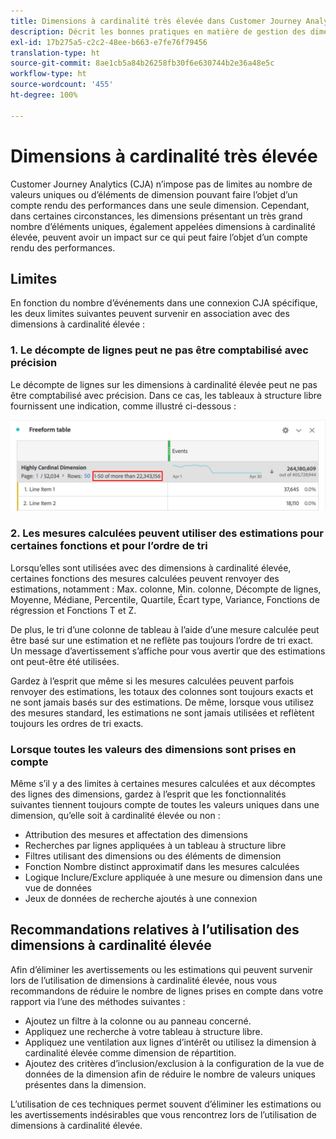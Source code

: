 ```yaml
---
title: Dimensions à cardinalité très élevée dans Customer Journey Analytics
description: Décrit les bonnes pratiques en matière de gestion des dimensions à cardinalité élevée dans Customer Journey Analytics
exl-id: 17b275a5-c2c2-48ee-b663-e7fe76f79456
translation-type: ht
source-git-commit: 8ae1cb5a84b26258fb30f6e630744b2e36a48e5c
workflow-type: ht
source-wordcount: '455'
ht-degree: 100%

---
```


# Dimensions à cardinalité très élevée

Customer Journey Analytics (CJA) nʼimpose pas de limites au nombre de valeurs uniques ou dʼéléments de dimension pouvant faire lʼobjet dʼun compte rendu des performances dans une seule dimension. Cependant, dans certaines circonstances, les dimensions présentant un très grand nombre dʼéléments uniques, également appelées dimensions à cardinalité élevée, peuvent avoir un impact sur ce qui peut faire lʼobjet dʼun compte rendu des performances.

## Limites

En fonction du nombre dʼévénements dans une connexion CJA spécifique, les deux limites suivantes peuvent survenir en association avec des dimensions à cardinalité élevée :

### 1. Le décompte de lignes peut ne pas être comptabilisé avec précision

Le décompte de lignes sur les dimensions à cardinalité élevée peut ne pas être comptabilisé avec précision. Dans ce cas, les tableaux à structure libre fournissent une indication, comme illustré ci-dessous :

![](assets/high-cardinality.png)

### 2. Les mesures calculées peuvent utiliser des estimations pour certaines fonctions et pour lʼordre de tri

Lorsquʼelles sont utilisées avec des dimensions à cardinalité élevée, certaines fonctions des mesures calculées peuvent renvoyer des estimations, notamment : Max. colonne, Min. colonne, Décompte de lignes, Moyenne, Médiane, Percentile, Quartile, Écart type, Variance, Fonctions de régression et Fonctions T et Z.

De plus, le tri dʼune colonne de tableau à lʼaide dʼune mesure calculée peut être basé sur une estimation et ne reflète pas toujours lʼordre de tri exact. Un message dʼavertissement sʼaffiche pour vous avertir que des estimations ont peut-être été utilisées.

Gardez à lʼesprit que même si les mesures calculées peuvent parfois renvoyer des estimations, les totaux des colonnes sont toujours exacts et ne sont jamais basés sur des estimations. De même, lorsque vous utilisez des mesures standard, les estimations ne sont jamais utilisées et reflètent toujours les ordres de tri exacts.

### Lorsque toutes les valeurs des dimensions sont prises en compte

Même sʼil y a des limites à certaines mesures calculées et aux décomptes des lignes des dimensions, gardez à lʼesprit que les fonctionnalités suivantes tiennent toujours compte de toutes les valeurs uniques dans une dimension, quʼelle soit à cardinalité élevée ou non :

* Attribution des mesures et affectation des dimensions
* Recherches par lignes appliquées à un tableau à structure libre
* Filtres utilisant des dimensions ou des éléments de dimension
* Fonction Nombre distinct approximatif dans les mesures calculées
* Logique Inclure/Exclure appliquée à une mesure ou dimension dans une vue de données
* Jeux de données de recherche ajoutés à une connexion

## Recommandations relatives à lʼutilisation des dimensions à cardinalité élevée

Afin dʼéliminer les avertissements ou les estimations qui peuvent survenir lors de lʼutilisation de dimensions à cardinalité élevée, nous vous recommandons de réduire le nombre de lignes prises en compte dans votre rapport via lʼune des méthodes suivantes :

* Ajoutez un filtre à la colonne ou au panneau concerné.
* Appliquez une recherche à votre tableau à structure libre.
* Appliquez une ventilation aux lignes dʼintérêt ou utilisez la dimension à cardinalité élevée comme dimension de répartition.
* Ajoutez des critères dʼinclusion/exclusion à la configuration de la vue de données de la dimension afin de réduire le nombre de valeurs uniques présentes dans la dimension.

Lʼutilisation de ces techniques permet souvent dʼéliminer les estimations ou les avertissements indésirables que vous rencontrez lors de lʼutilisation de dimensions à cardinalité élevée.
